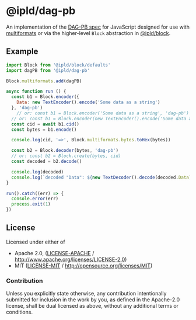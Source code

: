 # @ipld/dag-pb

An implementation of the [DAG-PB spec](https://github.com/ipld/specs/blob/master/block-layer/codecs/dag-pb.md) for JavaScript designed for use with [multiformats](https://github.com/multiformats/js-multiformats) or via the higher-level `Block` abstraction in [@ipld/block](https://github.com/ipld/js-block).

## Example

```js
import Block from '@ipld/block/defaults'
import dagPB from '@ipld/dag-pb'

Block.multiformats.add(dagPB)

async function run () {
  const b1 = Block.encoder({
    Data: new TextEncoder().encode('Some data as a string')
  }, 'dag-pb')
	// or: const b1 = Block.encoder('Some data as a string', 'dag-pb')
  // or: const b1 = Block.encoder(new TextEncoder().encode('Some data as a string'), 'dag-pb')
  const cid = await b1.cid()
  const bytes = b1.encode()

  console.log(cid, '=>', Block.multiformats.bytes.toHex(bytes))

  const b2 = Block.decoder(bytes, 'dag-pb')
  // or: const b2 = Block.create(bytes, cid)
  const decoded = b2.decode()

  console.log(decoded)
  console.log(`decoded "Data": ${new TextDecoder().decode(decoded.Data)}`)
}

run().catch((err) => {
  console.error(err)
  process.exit(1)
})
```

## License

Licensed under either of

 * Apache 2.0, ([LICENSE-APACHE](LICENSE-APACHE) / http://www.apache.org/licenses/LICENSE-2.0)
 * MIT ([LICENSE-MIT](LICENSE-MIT) / http://opensource.org/licenses/MIT)

### Contribution

Unless you explicitly state otherwise, any contribution intentionally submitted for inclusion in the work by you, as defined in the Apache-2.0 license, shall be dual licensed as above, without any additional terms or conditions.
